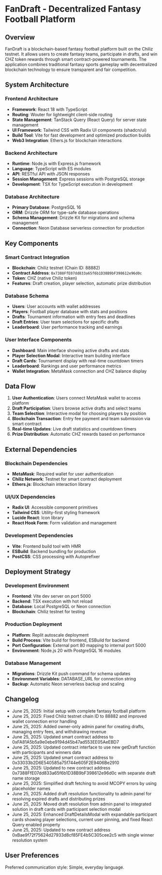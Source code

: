 # FanDraft - Decentralized Fantasy Football Platform

## Overview

FanDraft is a blockchain-based fantasy football platform built on the Chiliz testnet. It allows users to create fantasy teams, participate in drafts, and win CHZ token rewards through smart contract-powered tournaments. The application combines traditional fantasy sports gameplay with decentralized blockchain technology to ensure transparent and fair competition.

## System Architecture

### Frontend Architecture
- **Framework**: React 18 with TypeScript
- **Routing**: Wouter for lightweight client-side routing
- **State Management**: TanStack Query (React Query) for server state management
- **UI Framework**: Tailwind CSS with Radix UI components (shadcn/ui)
- **Build Tool**: Vite for fast development and optimized production builds
- **Web3 Integration**: Ethers.js for blockchain interactions

### Backend Architecture
- **Runtime**: Node.js with Express.js framework
- **Language**: TypeScript with ES modules
- **API**: RESTful API with JSON responses
- **Session Management**: Express sessions with PostgreSQL storage
- **Development**: TSX for TypeScript execution in development

### Database Architecture
- **Primary Database**: PostgreSQL 16
- **ORM**: Drizzle ORM for type-safe database operations
- **Schema Management**: Drizzle Kit for migrations and schema management
- **Connection**: Neon Database serverless connection for production

## Key Components

### Smart Contract Integration
- **Blockchain**: Chiliz testnet (Chain ID: 88882)
- **Contract Address**: `0x7388FfE07dd833a65f6b1D38B9bF398612e96d0c`
- **Token**: CHZ (native Chiliz token)
- **Features**: Draft creation, player selection, automatic prize distribution

### Database Schema
- **Users**: User accounts with wallet addresses
- **Players**: Football player database with stats and positions
- **Drafts**: Tournament information with entry fees and deadlines
- **Draft Entries**: User team selections for specific drafts
- **Leaderboard**: User performance tracking and earnings

### User Interface Components
- **Dashboard**: Main interface showing active drafts and stats
- **Player Selection Modal**: Interactive team building interface
- **Draft Cards**: Tournament display with real-time countdown timers
- **Leaderboard**: Rankings and user performance metrics
- **Wallet Integration**: MetaMask connection and CHZ balance display

## Data Flow

1. **User Authentication**: Users connect MetaMask wallet to access platform
2. **Draft Participation**: Users browse active drafts and select teams
3. **Team Selection**: Interactive modal for choosing players by position
4. **Blockchain Transaction**: Entry fee payment and team submission via smart contract
5. **Real-time Updates**: Live draft statistics and countdown timers
6. **Prize Distribution**: Automatic CHZ rewards based on performance

## External Dependencies

### Blockchain Dependencies
- **MetaMask**: Required wallet for user authentication
- **Chiliz Network**: Testnet for smart contract deployment
- **Ethers.js**: Blockchain interaction library

### UI/UX Dependencies
- **Radix UI**: Accessible component primitives
- **Tailwind CSS**: Utility-first styling framework
- **Lucide React**: Icon library
- **React Hook Form**: Form validation and management

### Development Dependencies
- **Vite**: Frontend build tool with HMR
- **ESBuild**: Backend bundling for production
- **PostCSS**: CSS processing with Autoprefixer

## Deployment Strategy

### Development Environment
- **Frontend**: Vite dev server on port 5000
- **Backend**: TSX execution with hot reload
- **Database**: Local PostgreSQL or Neon connection
- **Blockchain**: Chiliz testnet for testing

### Production Deployment
- **Platform**: Replit autoscale deployment
- **Build Process**: Vite build for frontend, ESBuild for backend
- **Port Configuration**: External port 80 mapping to internal port 5000
- **Environment**: Node.js 20 with PostgreSQL 16 modules

### Database Management
- **Migrations**: Drizzle Kit push command for schema updates
- **Environment Variables**: DATABASE_URL for connection string
- **Backup**: Automatic Neon serverless backup and scaling

## Changelog

- June 25, 2025: Initial setup with complete fantasy football platform
- June 25, 2025: Fixed Chiliz testnet chain ID to 88882 and improved wallet connection error handling
- June 25, 2025: Added owner-only admin panel for creating drafts, managing entry fees, and withdrawing revenue
- June 25, 2025: Updated smart contract address to 0xFA81A5b5a9e0ebe9194d45b47ad553EE05AeEBD7
- June 25, 2025: Updated contract interface to use new getDraft function with participants and winners data
- June 25, 2025: Updated smart contract address to 0x33033b2D6E540585a75f744e605F2E9406Be2910
- June 25, 2025: Updated to new contract address 0x7388FfE07dd833a65f6b1D38B9bF398612e96d0c with separate draft name storage
- June 25, 2025: Simplified draft fetching to avoid MCOPY errors by using placeholder names
- June 25, 2025: Added draft resolution functionality to admin panel for resolving expired drafts and distributing prizes
- June 25, 2025: Moved draft resolution from admin panel to integrated solution in draft cards with participant selection modal
- June 25, 2025: Enhanced DraftDetailsModal with expandable participant cards showing player selections, current user pinning, and fixed React Query enabled property
- June 25, 2025: Updated to new contract address 0xBae9f72f75624d27933d8cf85FE4b5C305cee2c5 with single winner resolution system

## User Preferences

Preferred communication style: Simple, everyday language.